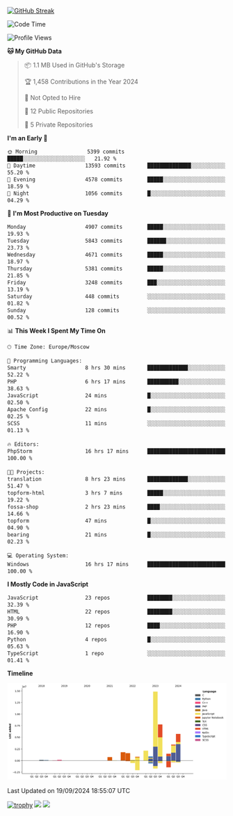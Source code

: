 [![GitHub Streak](https://github-readme-streak-stats.herokuapp.com/?user=yogik10)](https://git.io/streak-stats)
<!--START_SECTION:waka-->
![Code Time](http://img.shields.io/badge/Code%20Time-853%20hrs-blue)

![Profile Views](http://img.shields.io/badge/Profile%20Views-0-blue)

**🐱 My GitHub Data** 

> 📦 1.1 MB Used in GitHub's Storage 
 > 
> 🏆 1,458 Contributions in the Year 2024
 > 
> 🚫 Not Opted to Hire
 > 
> 📜 12 Public Repositories 
 > 
> 🔑 5 Private Repositories 
 > 
**I'm an Early 🐤** 

```text
🌞 Morning                5399 commits        █████░░░░░░░░░░░░░░░░░░░░   21.92 % 
🌆 Daytime                13593 commits       ██████████████░░░░░░░░░░░   55.20 % 
🌃 Evening                4578 commits        █████░░░░░░░░░░░░░░░░░░░░   18.59 % 
🌙 Night                  1056 commits        █░░░░░░░░░░░░░░░░░░░░░░░░   04.29 % 
```
📅 **I'm Most Productive on Tuesday** 

```text
Monday                   4907 commits        █████░░░░░░░░░░░░░░░░░░░░   19.93 % 
Tuesday                  5843 commits        ██████░░░░░░░░░░░░░░░░░░░   23.73 % 
Wednesday                4671 commits        █████░░░░░░░░░░░░░░░░░░░░   18.97 % 
Thursday                 5381 commits        █████░░░░░░░░░░░░░░░░░░░░   21.85 % 
Friday                   3248 commits        ███░░░░░░░░░░░░░░░░░░░░░░   13.19 % 
Saturday                 448 commits         ░░░░░░░░░░░░░░░░░░░░░░░░░   01.82 % 
Sunday                   128 commits         ░░░░░░░░░░░░░░░░░░░░░░░░░   00.52 % 
```


📊 **This Week I Spent My Time On** 

```text
🕑︎ Time Zone: Europe/Moscow

💬 Programming Languages: 
Smarty                   8 hrs 30 mins       █████████████░░░░░░░░░░░░   52.22 % 
PHP                      6 hrs 17 mins       ██████████░░░░░░░░░░░░░░░   38.63 % 
JavaScript               24 mins             █░░░░░░░░░░░░░░░░░░░░░░░░   02.50 % 
Apache Config            22 mins             █░░░░░░░░░░░░░░░░░░░░░░░░   02.25 % 
SCSS                     11 mins             ░░░░░░░░░░░░░░░░░░░░░░░░░   01.13 % 

🔥 Editors: 
PhpStorm                 16 hrs 17 mins      █████████████████████████   100.00 % 

🐱‍💻 Projects: 
translation              8 hrs 23 mins       █████████████░░░░░░░░░░░░   51.47 % 
topform-html             3 hrs 7 mins        █████░░░░░░░░░░░░░░░░░░░░   19.22 % 
fossa-shop               2 hrs 23 mins       ████░░░░░░░░░░░░░░░░░░░░░   14.66 % 
topform                  47 mins             █░░░░░░░░░░░░░░░░░░░░░░░░   04.90 % 
bearing                  21 mins             █░░░░░░░░░░░░░░░░░░░░░░░░   02.23 % 

💻 Operating System: 
Windows                  16 hrs 17 mins      █████████████████████████   100.00 % 
```

**I Mostly Code in JavaScript** 

```text
JavaScript               23 repos            ████████░░░░░░░░░░░░░░░░░   32.39 % 
HTML                     22 repos            ████████░░░░░░░░░░░░░░░░░   30.99 % 
PHP                      12 repos            ████░░░░░░░░░░░░░░░░░░░░░   16.90 % 
Python                   4 repos             █░░░░░░░░░░░░░░░░░░░░░░░░   05.63 % 
TypeScript               1 repo              ░░░░░░░░░░░░░░░░░░░░░░░░░   01.41 % 
```



**Timeline**

![Lines of Code chart](https://raw.githubusercontent.com/Yogik10/Yogik10/main/assets/bar_graph.png)


 Last Updated on 19/09/2024 18:55:07 UTC
<!--END_SECTION:waka-->
[![trophy](https://github-profile-trophy.vercel.app/?username=yogik10)](https://github.com/ryo-ma/github-profile-trophy)
![](https://github-profile-summary-cards.vercel.app/api/cards/profile-details?username=yogik10&theme=solarized_dark)
![](https://github-profile-summary-cards.vercel.app/api/cards/most-commit-language?username=yogik10&theme=solarized_dark)


